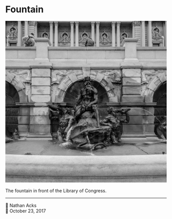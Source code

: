 # Fountain

![The fountain in front of the Library of Congress’ original building](assets/9341e6bb4d58bbb7cf52198d3c6e6c67.webp)

The fountain in front of the Library of Congress.

- - - -

<span aria-hidden="true">👤</span> Nathan Acks  
<span aria-hidden="true">📅</span> October 23, 2017
